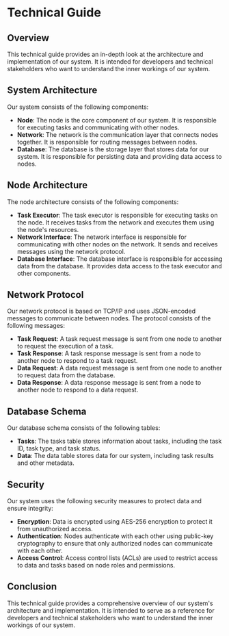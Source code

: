 Technical Guide
===============

Overview
--------

This technical guide provides an in-depth look at the architecture and implementation of our system. It is intended for developers and technical stakeholders who want to understand the inner workings of our system.

System Architecture
-----------------

Our system consists of the following components:

* **Node**: The node is the core component of our system. It is responsible for executing tasks and communicating with other nodes.
* **Network**: The network is the communication layer that connects nodes together. It is responsible for routing messages between nodes.
* **Database**: The database is the storage layer that stores data for our system. It is responsible for persisting data and providing data access to nodes.

Node Architecture
----------------

The node architecture consists of the following components:

* **Task Executor**: The task executor is responsible for executing tasks on the node. It receives tasks from the network and executes them using the node's resources.
* **Network Interface**: The network interface is responsible for communicating with other nodes on the network. It sends and receives messages using the network protocol.
* **Database Interface**: The database interface is responsible for accessing data from the database. It provides data access to the task executor and other components.

Network Protocol
----------------

Our network protocol is based on TCP/IP and uses JSON-encoded messages to communicate between nodes. The protocol consists of the following messages:

* **Task Request**: A task request message is sent from one node to another to request the execution of a task.
* **Task Response**: A task response message is sent from a node to another node to respond to a task request.
* **Data Request**: A data request message is sent from one node to another to request data from the database.
* **Data Response**: A data response message is sent from a node to another node to respond to a data request.

Database Schema
----------------

Our database schema consists of the following tables:

* **Tasks**: The tasks table stores information about tasks, including the task ID, task type, and task status.
* **Data**: The data table stores data for our system, including task results and other metadata.

Security
--------

Our system uses the following security measures to protect data and ensure integrity:

* **Encryption**: Data is encrypted using AES-256 encryption to protect it from unauthorized access.
* **Authentication**: Nodes authenticate with each other using public-key cryptography to ensure that only authorized nodes can communicate with each other.
* **Access Control**: Access control lists (ACLs) are used to restrict access to data and tasks based on node roles and permissions.

Conclusion
----------

This technical guide provides a comprehensive overview of our system's architecture and implementation. It is intended to serve as a reference for developers and technical stakeholders who want to understand the inner workings of our system.
